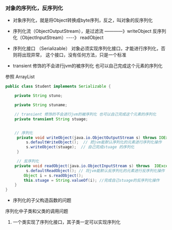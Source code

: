 ### 对象的序列化，反序列化
* 对象序列化，就是将Object转换成byte序列，反之，叫对象的反序列化
* 序列化流（ObjectOutputStream），是过滤流 ————》writeObject
    反序列化（ObjectInputStream）----》 readObject
    
* 序列化接口 （Serializable）
    对象必须实现序列化接口，才能进行序列化，否则将出现异常，
    这个接口，没有任何方法，只是一个标准
    
* transient 修饰的不会进行jvm的被序列化 也可以自己完成这个元素的序列化

参照 ArrayList 
```java
public class Student implements Serializable {

    private String stuno;

    private String stuname;

    // transient 修饰的不会进行jvm的被序列化 也可以自己完成这个元素的序列化
    private transient String stuage;


    // 序列化
     private void writeObject(java.io.ObjectOutputStream s) throws IOException, ClassNotFoundException {
         s.defaultWriteObject();  // 把jvm能默认序列化的元素进行序列化操作
         s.writeObject(stuage);  // 自己完成stuage 的序列化
     }

     // 反序列化
    private void readObject(java.io.ObjectInputStream s) throws  IOException,ClassNotFoundException {
         s.defaultReadObject(); // 将jvm能默认反序列化的元素进行反序列化操作
        Object i = s.readObject();
        this.stuage = String.valueOf(i); //完成自己stuage的反序列化操作
    }
}
```

* 序列化的子父构造函数的问题

序列化中子类和父类的调用问题
1. 一个类实现了序列化接口，其子类一定可以实现序列化


